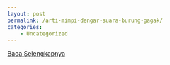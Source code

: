 ```yaml
---
layout: post
permalink: /arti-mimpi-dengar-suara-burung-gagak/
categories:
    - Uncategorized
---
```


[Baca Selengkapnya](/02)
